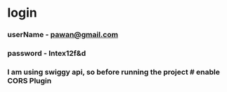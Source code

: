 # login 
### userName - pawan@gmail.com
### password - Intex12f&d

### I am using swiggy api, so before running the project # enable CORS Plugin  
